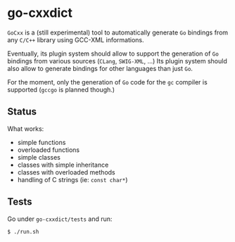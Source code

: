 go-cxxdict
==========

`GoCxx` is a (still experimental) tool to automatically generate `Go`
bindings from any `C/C++` library using GCC-XML informations.

Eventually, its plugin system should allow to support the generation
of `Go` bindings from various sources (`CLang`, `SWIG-XML`, ...)
Its plugin system should also allow to generate bindings for other
languages than just `Go`.

For the moment, only the generation of `Go` code for the `gc` compiler
is supported (`gccgo` is planned though.)


Status
------

What works:

- simple functions
- overloaded functions
- simple classes
- classes with simple inheritance
- classes with overloaded methods
- handling of C strings (ie: `const char*`)


Tests
-----

Go under `go-cxxdict/tests` and run:

``$ ./run.sh``

